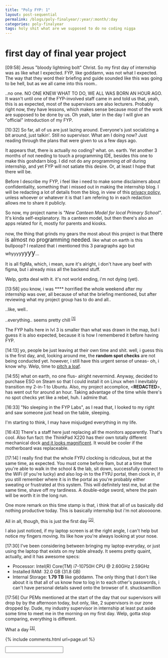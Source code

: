 ```yaml
---
title: "Poly FYP: 1"
layout: post-sequential
permalink: /blogs/poly-finalyear/:year/:month/:day
categories: poly-finalyear
tags: holy shit what are we supposed to do no coding nigga
---
```

# first day of final year project

<span class="timestamp">[09:58]</span> Jesus "bloody lightning bolt" Christ. So my first day of internship was as like what I expected. FYP, like goddamn, was not what I expected. The way that they word their briefing and guide sounded like this was going to be hell, but as we all came into this room..

..no one. NO ONE KNEW WHAT TO DO, WE ALL WAS BORN AN HOUR AGO. It wasn't until one of the FYP-involved staff came in and told us that, yeah, this is as expected, most of the supervisors are also lecturers. Probably right now, they have lessons, which makes sense because most of the work are supposed to be done by us. Oh yeah, later in the day I will give an "official" introduction of my FYP.

<span class="timestamp">[10:32]</span> So far, all of us are just lazing around. Everyone's just socializing a bit around, just talkin'. Still no supervisor. What am I doing now? Just reading through the plans that were given to us a few days ago.

It appears that, there is actually no coding? what. on. earth. Yet another 3 months of not needing to touch a programming IDE, besides this one to make this goshdarn blog. I did not do any programming _at all_ during internship, and yet FYP will not satiate this desire. Or, at least I hope that there will be. 

Before I describe my FYP, i feel like i need to make some disclaimers about confidentiality, something that i missed out in making the internship blog. I will be redacting a lot of details from the blog, in view of this [privacy policy](/privacy), unless whoever or whatever it is that I am refering to in each redaction allows me to share it publicly.

So now, my project name is _"New Canteen Model for local Primary School"_. It's kinda self-explanatory. Its a canteen model, but then there's also an apps related for it, mostly for parents and kiosks.

now, the thing that grinds my gears the most about this project is that <span style="font-size:120%;">there is almost no programming needed</span>. like what on earth is this bullpoop? I realized that i mentioned this 3 paragraphs ago but whyyy<span style="font-size:110%;">y<span style="font-size:110%;">y<span style="font-size:110%;">y<span style="font-size:110%;">y<span style="font-size:110%;">y</span></span></span></span></span>...

It is all fIgMa, which, i mean, sure it's alright, i don't have any beef with figma, but i already miss all the backend stuff.

Welp, gotta deal with it. it's not world ending, i'm not dying (yet).

<span class="timestamp">[13:58]</span> you know, i was <span class='disable-selection' ondblclick="this.innerHTML='fucking'">****</span> horrified the whole weekend after my internship was over, all because of what the briefing mentioned, but after reviewing what my project group has to do and all..

..like, well..

..everything.. seems pretty chill <sup><a href="#1">[1]</a></sup>

The FYP halls here in lvl 3 is smaller than what was drawn in the map, but i guess it is also expected, because it is how I remembered it before having FYP. 

<span class="timestamp">[14:13]</span> yo, people be just leaving at their own time and shit. well, i guess this is the first day, and, looking around me, the **random spot checks** are not being conducted yet. however, i still have this urgent sense of uneas- oh, i know why. Welp, time to <a href="https://www.google.com/search?q=pitch+a+loaf+meaning" target="_blank">pitch a loaf</a>.

<span class="timestamp">[14:55]</span> what on earth, no one flus- alright nevermind. Anyway, decided to purchase ESO on Steam so that I could install it on Linux when I inevitably transition my 2-in-1 to Ubuntu. Also, my project accomplice, <span class='disable-selection' ondblclick="this.innerHTML='Ellyiana'">&lt;<b>REDACTED</b>&gt;</span>, has went out for around an hour. Taking advantage of the time while there's no spot checks yet like a rebel, huh. I admire that.

<span class="timestamp">[16:33]</span> "No sleeping in the FYP Labs", as I read that, I looked to my right and saw someone just head on the table, sleeping. 

I'm starting to think, I may have misjudged everything in my life. 

<span class="timestamp">[16:43]</span> There's a staff here just replacing all the monitors apparently. That's cool. Also fun fact: the ThinkPad X220 has their own totally different mechanical dock <a href="/static/images/X220-dock-gsearch.jpg" target="_blank">and it looks magnificent</a>. It would be cooler if the motherboard was replaceable.

<span class="timestamp">[17:14]</span> I really find that the whole FYPJ clocking is ridiculous, but at the same time, as expected. You must come before 9am, but at a time that you're able to walk in the school & the lab, sit down, successfully connect to the WiFi (if you're lucky) and also log-in to the FYPJ portal, then clock in, if you still remember where it is in the portal as you're probably either sweating or frustrated at this system. This will definitely test me, but at the same time, shave off my tardiness. A double-edge sword, where the pain will be worth it in the long run. 

One more remark on this time stamp is that, i think that all of us basically did nothing productive today. This is basically internship but i'm not alooooone.

All in all, though, this is just the first day <sup><a href="#2">[2]</a></sup>.

I also just noticed, if my laptop screen is at the right angle, I can't help but notice my fingers moving. Its like how you're always looking at your nose.

<span class="timestamp">[17:30]</span> I've been considering between bringing my laptop everyday, or just using the laptop that exists on my table already. It seems pretty quaint, actually, and it has awesome specs:
* Processor: Intel(R) Core(TM) i7-10750H CPU @ 2.60GHz 2.59GHz
* Installed RAM: 32.0 GB (31.8 GB)
* Internal Storage: **1.79 TB** like goddamn. 
The only thing that I don't like about it is that all of us know how to log in to each other's passwords, i can't have personal details saved onto the browser of it. shucksamillion

<span class="timestamp">[17:56]</span> Our PEMs mentioned at the start of the day that our supervisors will drop by by the afternoon today, but only, like, 2 supervisors in our zone dropped by. Dude, my industry supervisor in internship at least put aside some time to meet me in the morning on my first day. Welp, gotta stop comparing, everything is different.

What a day <sup><a href="#3">[3]</a></sup>.

<!--

<span class='disable-selection' ondblclick="this.innerHTML=''">&lt;<b>REDACTED</b>&gt;</span>
<span class='disable-selection' ondblclick="this.innerHTML=''">****</span>

-->
{% include comments.html url=page.url %}

<input id="password-input" type="password" class="text-secret" onkeyup="unlock()" autocomplete="off">

<span class="disable-selection" id="truth" style="display:none;"><sup id="1">[1]</sup> what hwat waht thwa tawh htwa what on earth. <span class='disable-selection' ondblclick="this.innerHTML='Cass'">&lt;<b>REDACTED</b>&gt;</span>, you are absolutely right, where on earth did my paranoia came from??????? this is basically internship, where it was actually chill, but this time i don't feel like i have absolute isolation like in the office.<br><br><sup id="2">[2]</sup> bruh. My heart was at an absolute low during the weekends for nothing. NOTHING! FYP is as how all the.. 2 people that I asked describes it (small sample size, i know). <br><br><sup id="3">[3]</sup> what on earth is today.</span>
